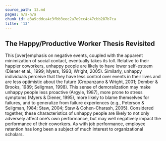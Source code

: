 ```yaml
---
source_path: 13.md
pages: n/a-n/a
chunk_id: e3a9cddca4c3fbb3eec2a7e9cc4c47cbb287b7ca
title: '13'
---
```

## The Happy/Productive Worker Thesis Revisited

This [over]emphasis on negative events, coupled with the apparent minimization of social contact, eventually takes its toll. Relative to their happier coworkers, unhappy people are likely to have lower self-esteem (Diener et al., 1999; Myers, 1993; Wright, 2005). Similarly, unhappy individuals perceive that they have less control over events in their lives and are less optimistic about the future (Cropanzano & Wright, 2001; Dember & Brooks, 1989; Seligman, 1998). This sense of demoralization may make unhappy people less proactive (Argyle, 1987), more prone to stress symptoms (Myers & Diener, 1995), more likely to blame themselves for failures, and to generalize from failure experiences (e.g., Peterson & Seligman, 1984; Staw, 2004; Staw & Cohen-Charash, 2005). Considered together, these characteristics of unhappy people are likely to not only adversely affect one’s own performance, but may well negatively impact the performance of their coworkers. As with job performance, employee retention has long been a subject of much interest to organizational scholars.
